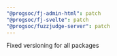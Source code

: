 ```yaml
---
"@progsoc/fj-admin-html": patch
"@progsoc/fj-svelte": patch
"@progsoc/fuzzjudge-server": patch
---
```


Fixed versioning for all packages
